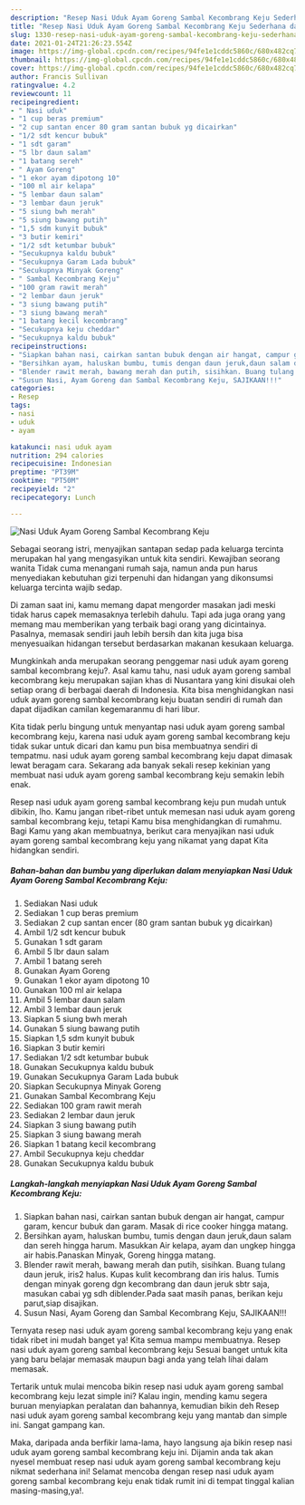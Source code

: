 ```yaml
---
description: "Resep Nasi Uduk Ayam Goreng Sambal Kecombrang Keju Sederhana dan Mudah Dibuat"
title: "Resep Nasi Uduk Ayam Goreng Sambal Kecombrang Keju Sederhana dan Mudah Dibuat"
slug: 1330-resep-nasi-uduk-ayam-goreng-sambal-kecombrang-keju-sederhana-dan-mudah-dibuat
date: 2021-01-24T21:26:23.554Z
image: https://img-global.cpcdn.com/recipes/94fe1e1cddc5860c/680x482cq70/nasi-uduk-ayam-goreng-sambal-kecombrang-keju-foto-resep-utama.jpg
thumbnail: https://img-global.cpcdn.com/recipes/94fe1e1cddc5860c/680x482cq70/nasi-uduk-ayam-goreng-sambal-kecombrang-keju-foto-resep-utama.jpg
cover: https://img-global.cpcdn.com/recipes/94fe1e1cddc5860c/680x482cq70/nasi-uduk-ayam-goreng-sambal-kecombrang-keju-foto-resep-utama.jpg
author: Francis Sullivan
ratingvalue: 4.2
reviewcount: 11
recipeingredient:
- " Nasi uduk"
- "1 cup beras premium"
- "2 cup santan encer 80 gram santan bubuk yg dicairkan"
- "1/2 sdt kencur bubuk"
- "1 sdt garam"
- "5 lbr daun salam"
- "1 batang sereh"
- " Ayam Goreng"
- "1 ekor ayam dipotong 10"
- "100 ml air kelapa"
- "5 lembar daun salam"
- "3 lembar daun jeruk"
- "5 siung bwh merah"
- "5 siung bawang putih"
- "1,5 sdm kunyit bubuk"
- "3 butir kemiri"
- "1/2 sdt ketumbar bubuk"
- "Secukupnya kaldu bubuk"
- "Secukupnya Garam Lada bubuk"
- "Secukupnya Minyak Goreng"
- " Sambal Kecombrang Keju"
- "100 gram rawit merah"
- "2 lembar daun jeruk"
- "3 siung bawang putih"
- "3 siung bawang merah"
- "1 batang kecil kecombrang"
- "Secukupnya keju cheddar"
- "Secukupnya kaldu bubuk"
recipeinstructions:
- "Siapkan bahan nasi, cairkan santan bubuk dengan air hangat, campur garam, kencur bubuk dan garam. Masak di rice cooker hingga matang."
- "Bersihkan ayam, haluskan bumbu, tumis dengan daun jeruk,daun salam dan sereh hingga harum. Masukkan Air kelapa, ayam dan ungkep hingga air habis.Panaskan Minyak, Goreng hingga matang."
- "Blender rawit merah, bawang merah dan putih, sisihkan. Buang tulang daun jeruk, iris2 halus. Kupas kulit kecombrang dan iris halus. Tumis dengan minyak goreng dgn kecombrang dan daun jeruk sbtr saja, masukan cabai yg sdh diblender.Pada saat masih panas, berikan keju parut,siap disajikan."
- "Susun Nasi, Ayam Goreng dan Sambal Kecombrang Keju, SAJIKAAN!!!"
categories:
- Resep
tags:
- nasi
- uduk
- ayam

katakunci: nasi uduk ayam 
nutrition: 294 calories
recipecuisine: Indonesian
preptime: "PT39M"
cooktime: "PT50M"
recipeyield: "2"
recipecategory: Lunch

---
```



![Nasi Uduk Ayam Goreng Sambal Kecombrang Keju](https://img-global.cpcdn.com/recipes/94fe1e1cddc5860c/680x482cq70/nasi-uduk-ayam-goreng-sambal-kecombrang-keju-foto-resep-utama.jpg)

Sebagai seorang istri, menyajikan santapan sedap pada keluarga tercinta merupakan hal yang mengasyikan untuk kita sendiri. Kewajiban seorang  wanita Tidak cuma menangani rumah saja, namun anda pun harus menyediakan kebutuhan gizi terpenuhi dan hidangan yang dikonsumsi keluarga tercinta wajib sedap.

Di zaman  saat ini, kamu memang dapat mengorder masakan jadi meski tidak harus capek memasaknya terlebih dahulu. Tapi ada juga orang yang memang mau memberikan yang terbaik bagi orang yang dicintainya. Pasalnya, memasak sendiri jauh lebih bersih dan kita juga bisa menyesuaikan hidangan tersebut berdasarkan makanan kesukaan keluarga. 



Mungkinkah anda merupakan seorang penggemar nasi uduk ayam goreng sambal kecombrang keju?. Asal kamu tahu, nasi uduk ayam goreng sambal kecombrang keju merupakan sajian khas di Nusantara yang kini disukai oleh setiap orang di berbagai daerah di Indonesia. Kita bisa menghidangkan nasi uduk ayam goreng sambal kecombrang keju buatan sendiri di rumah dan dapat dijadikan camilan kegemaranmu di hari libur.

Kita tidak perlu bingung untuk menyantap nasi uduk ayam goreng sambal kecombrang keju, karena nasi uduk ayam goreng sambal kecombrang keju tidak sukar untuk dicari dan kamu pun bisa membuatnya sendiri di tempatmu. nasi uduk ayam goreng sambal kecombrang keju dapat dimasak lewat beragam cara. Sekarang ada banyak sekali resep kekinian yang membuat nasi uduk ayam goreng sambal kecombrang keju semakin lebih enak.

Resep nasi uduk ayam goreng sambal kecombrang keju pun mudah untuk dibikin, lho. Kamu jangan ribet-ribet untuk memesan nasi uduk ayam goreng sambal kecombrang keju, tetapi Kamu bisa menghidangkan di rumahmu. Bagi Kamu yang akan membuatnya, berikut cara menyajikan nasi uduk ayam goreng sambal kecombrang keju yang nikamat yang dapat Kita hidangkan sendiri.

<!--inarticleads1-->

##### Bahan-bahan dan bumbu yang diperlukan dalam menyiapkan Nasi Uduk Ayam Goreng Sambal Kecombrang Keju:

1. Sediakan  Nasi uduk
1. Sediakan 1 cup beras premium
1. Sediakan 2 cup santan encer (80 gram santan bubuk yg dicairkan)
1. Ambil 1/2 sdt kencur bubuk
1. Gunakan 1 sdt garam
1. Ambil 5 lbr daun salam
1. Ambil 1 batang sereh
1. Gunakan  Ayam Goreng
1. Gunakan 1 ekor ayam dipotong 10
1. Gunakan 100 ml air kelapa
1. Ambil 5 lembar daun salam
1. Ambil 3 lembar daun jeruk
1. Siapkan 5 siung bwh merah
1. Gunakan 5 siung bawang putih
1. Siapkan 1,5 sdm kunyit bubuk
1. Siapkan 3 butir kemiri
1. Sediakan 1/2 sdt ketumbar bubuk
1. Gunakan Secukupnya kaldu bubuk
1. Gunakan Secukupnya Garam Lada bubuk
1. Siapkan Secukupnya Minyak Goreng
1. Gunakan  Sambal Kecombrang Keju
1. Sediakan 100 gram rawit merah
1. Sediakan 2 lembar daun jeruk
1. Siapkan 3 siung bawang putih
1. Siapkan 3 siung bawang merah
1. Siapkan 1 batang kecil kecombrang
1. Ambil Secukupnya keju cheddar
1. Gunakan Secukupnya kaldu bubuk




<!--inarticleads2-->

##### Langkah-langkah menyiapkan Nasi Uduk Ayam Goreng Sambal Kecombrang Keju:

1. Siapkan bahan nasi, cairkan santan bubuk dengan air hangat, campur garam, kencur bubuk dan garam. Masak di rice cooker hingga matang.
1. Bersihkan ayam, haluskan bumbu, tumis dengan daun jeruk,daun salam dan sereh hingga harum. Masukkan Air kelapa, ayam dan ungkep hingga air habis.Panaskan Minyak, Goreng hingga matang.
1. Blender rawit merah, bawang merah dan putih, sisihkan. Buang tulang daun jeruk, iris2 halus. Kupas kulit kecombrang dan iris halus. Tumis dengan minyak goreng dgn kecombrang dan daun jeruk sbtr saja, masukan cabai yg sdh diblender.Pada saat masih panas, berikan keju parut,siap disajikan.
1. Susun Nasi, Ayam Goreng dan Sambal Kecombrang Keju, SAJIKAAN!!!




Ternyata resep nasi uduk ayam goreng sambal kecombrang keju yang enak tidak ribet ini mudah banget ya! Kita semua mampu membuatnya. Resep nasi uduk ayam goreng sambal kecombrang keju Sesuai banget untuk kita yang baru belajar memasak maupun bagi anda yang telah lihai dalam memasak.

Tertarik untuk mulai mencoba bikin resep nasi uduk ayam goreng sambal kecombrang keju lezat simple ini? Kalau ingin, mending kamu segera buruan menyiapkan peralatan dan bahannya, kemudian bikin deh Resep nasi uduk ayam goreng sambal kecombrang keju yang mantab dan simple ini. Sangat gampang kan. 

Maka, daripada anda berfikir lama-lama, hayo langsung aja bikin resep nasi uduk ayam goreng sambal kecombrang keju ini. Dijamin anda tak akan nyesel membuat resep nasi uduk ayam goreng sambal kecombrang keju nikmat sederhana ini! Selamat mencoba dengan resep nasi uduk ayam goreng sambal kecombrang keju enak tidak rumit ini di tempat tinggal kalian masing-masing,ya!.

